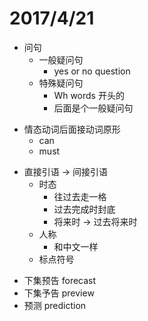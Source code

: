 # 2017/4/21

+ 问句
  + 一般疑问句
    + yes or no question
  + 特殊疑问句
    + Wh words 开头的
    + 后面是个一般疑问句
<!-- -->

+ 情态动词后面接动词原形
  + can
  + must
<!-- -->

+ 直接引语 -> 间接引语
  + 时态
    + 往过去走一格
    + 过去完成时封底
    + 将来时 -> 过去将来时
  + 人称
    + 和中文一样
  + 标点符号
<!-- -->

+ 下集预告 forecast
+ 下集予告 preview
+ 预测     prediction
<!-- -->
